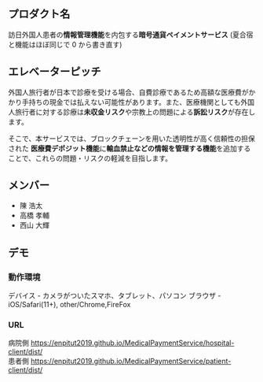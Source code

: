 ## プロダクト名

訪日外国人患者の**情報管理機能**を内包する**暗号通貨ペイメントサービス**
(夏合宿と機能はほぼ同じで 0 から書き直す)

## エレベーターピッチ

外国人旅行者が日本で診療を受ける場合、自費診療であるため高額な医療費がかかり手持ちの現金では払えない可能性があります。また、医療機関としても外国人旅行者に対する診療は**未収金リスク**や宗教上の問題による**訴訟リスク**が存在します。

そこで、本サービスでは、ブロックチェーンを用いた透明性が高く信頼性の担保された
**医療費デポジット機能**に**輸血禁止などの情報を管理する機能**を追加することで、これらの問題・リスクの軽減を目指します。

## メンバー

-   陳 浩太
-   高橋 孝輔
-   西山 大輝

## デモ

### 動作環境

デバイス - カメラがついたスマホ、タブレット、パソコン
ブラウザ - iOS/Safari(11+), other/Chrome,FireFox

### URL

病院側
https://enpitut2019.github.io/MedicalPaymentService/hospital-client/dist/  
患者側
https://enpitut2019.github.io/MedicalPaymentService/patient-client/dist/
